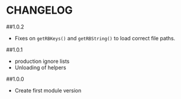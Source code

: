 CHANGELOG
=========

##1.0.2
* Fixes on `getRBKeys()` and `getRBString()` to load correct file paths.

##1.0.1
* production ignore lists
* Unloading of helpers

##1.0.0
* Create first module version